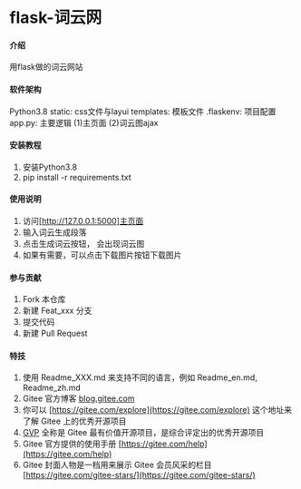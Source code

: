 # flask-词云网

#### 介绍
用flask做的词云网站

#### 软件架构
Python3.8
static: css文件与layui
templates: 模板文件
.flaskenv: 项目配置
app.py: 主要逻辑
        (1)主页面
        (2)词云图ajax


#### 安装教程

1.  安装Python3.8
2.  pip install -r requirements.txt

#### 使用说明

1. 访问[http://127.0.0.1:5000]主页面<br>
2. 输入词云生成段落<br>
3. 点击生成词云按钮， 会出现词云图<br>
4. 如果有需要，可以点击下载图片按钮下载图片<br>



#### 参与贡献

1.  Fork 本仓库<br>
2.  新建 Feat_xxx 分支<br>
3.  提交代码<br>
4.  新建 Pull Request


#### 特技

1.  使用 Readme\_XXX.md 来支持不同的语言，例如 Readme\_en.md, Readme\_zh.md
2.  Gitee 官方博客 [blog.gitee.com](https://blog.gitee.com)
3.  你可以 [https://gitee.com/explore](https://gitee.com/explore) 这个地址来了解 Gitee 上的优秀开源项目
4.  [GVP](https://gitee.com/gvp) 全称是 Gitee 最有价值开源项目，是综合评定出的优秀开源项目
5.  Gitee 官方提供的使用手册 [https://gitee.com/help](https://gitee.com/help)
6.  Gitee 封面人物是一档用来展示 Gitee 会员风采的栏目 [https://gitee.com/gitee-stars/](https://gitee.com/gitee-stars/)

